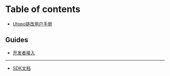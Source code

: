 # Table of contents

* [Utopo链改用户手册](README.md)

## Guides

* [开发者接入](guides/developer-invoked.md)

***

* [SDK文档](sdk-docs.md)
